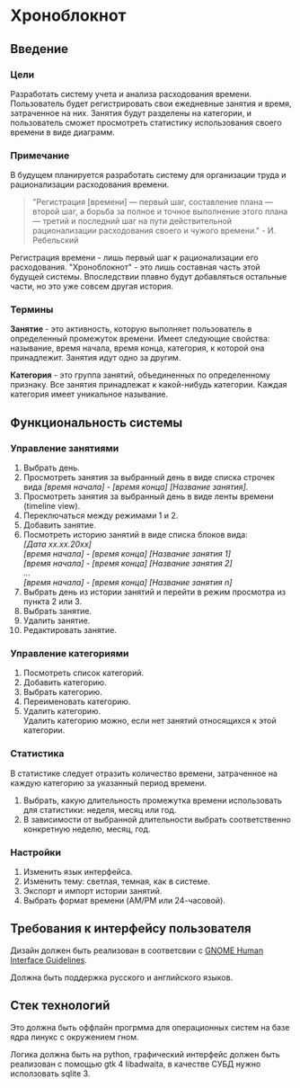 # Хроноблокнот


## Введение
### Цели
Разработать систему учета и анализа расходования времени. Пользователь будет
регистрировать свои ежедневные занятия и время, затраченное на них. Занятия
будут разделены на категории, и пользователь сможет просмотреть статистику
использования своего времени в виде диаграмм.

### Примечание
В будущем планируется разработать систему для организации труда и рационализации
расходования времени.

> "Регистрация [времени] — первый шаг, составление плана — второй шаг, а борьба
> за полное и точное выполнение этого плана — третий и последний шаг на пути
> действительной рационализации расходования своего и чужого времени." - И.
> Ребельский

Регистрация времени - лишь первый шаг к рационализации его расходования.
"Хроноблокнот" - это лишь составная часть этой будущей системы. Впоследствии
плавно будут добавляться остальные части, но это уже совсем другая история.


### Термины
**Занятие** - это активность, которую выполняет пользователь в
определенный промежуток времени. Имеет следующие свойства: называние, время
начала, время конца, категория, к которой она принадлежит. Занятия
идут одно за другим.

**Категория** - это группа занятий, объединенных по определенному признаку. Все
занятия принадлежат к какой-нибудь категории. Каждая категория имеет уникальное
называние.


## Функциональность системы
### Управление занятиями 
1. Выбрать день.
2. Просмотреть занятия за выбранный день в виде списка строчек вида _[время
   начала] - [время конца] [Название занятия]_.
3. Просмотреть занятия за выбранный день в виде ленты времени (timeline view).
4. Переключаться между режимами 1 и 2.
5. Добавить занятие.
6. Посмотреть историю занятий в виде списка блоков вида: \
    _[Дата xx.xx.20xx] \
   [время начала] - [время конца] [Название занятия 1] \
   [время начала] - [время конца] [Название занятия 2] \
   ... \
   [время начала] - [время конца] [Название занятия n]_
7. Выбрать день из истории занятий и перейти в режим просмотра из пункта 2 или
   3.
8. Выбрать занятие.
9. Удалить занятие.
10. Редактировать занятие.


### Управление категориями 
1. Посмотреть список категорий.
2. Добавить категорию.
3. Выбрать категорию.
4. Переименовать категорию.
5. Удалить категорию. \
    Удалить категорию можно, если нет занятий относящихся к этой категории.

### Статистика
В статистике следует отразить количество времени, затраченное на каждую
категорию за указанный период времени.
1. Выбрать, какую длительность промежутка времени использовать для статистики:
   неделя, месяц или год.
2. В зависимости от выбранной длительности выбрать соответственно конкретную
   неделю, месяц, год.

### Настройки
1. Изменить язык интерфейса.
2. Изменить тему: cветлая, темная, как в системе.
3. Экспорт и импорт истории занятий.
4. Выбрать формат времени (AM/PM или 24-часовой).



## Требования к интерфейсу пользователя
Дизайн должен быть реализован в соответсвии с [GNOME Human Interface
Guidelines](https://developer.gnome.org/hig/index.html).

Должна быть поддержка русского и английского языков.


## Стек технологий
Это должна быть оффлайн прогрмма для операционных систем на базе ядра линукс с
окружением гном.

Логика должна быть на python, графический интерфейс должен быть реализован
с помощью gtk 4 libadwaita, в качестве СУБД нужно исползовать sqlite 3.

